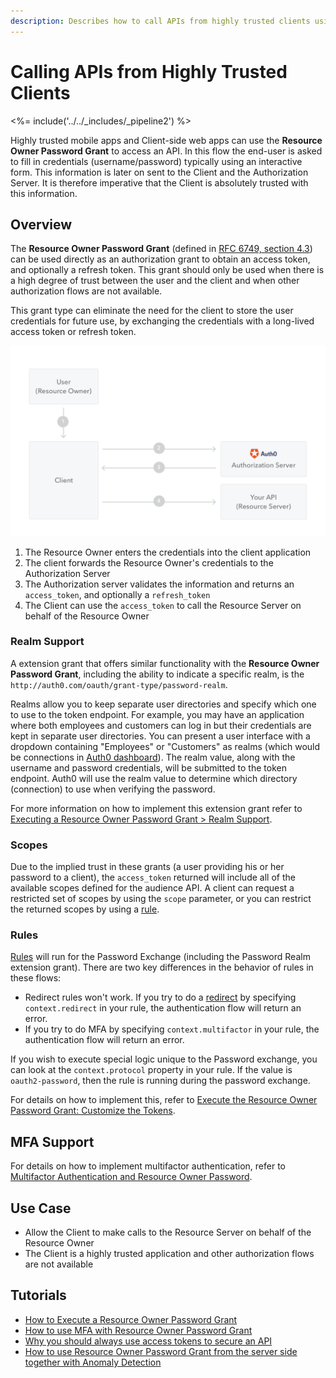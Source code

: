 ```yaml
---
description: Describes how to call APIs from highly trusted clients using the Resource Owner Password Grant.
---
```


# Calling APIs from Highly Trusted Clients

<%= include('../../_includes/_pipeline2') %>

Highly trusted mobile apps and Client-side web apps can use the **Resource Owner Password Grant** to access an API. In this flow the end-user is asked to fill in credentials (username/password) typically using an interactive form. This information is later on sent to the Client and the Authorization Server. It is therefore imperative that the Client is absolutely trusted with this information.

## Overview

The **Resource Owner Password Grant** (defined in [RFC 6749, section 4.3](https://tools.ietf.org/html/rfc6749#section-4.3)) can be used directly as an authorization grant to obtain an access token, and optionally a refresh token. This grant should only be used when there is a high degree of trust between the user and the client and when other authorization flows are not available.

This grant type can eliminate the need for the client to store the user credentials for future use, by exchanging the credentials with a long-lived access token or refresh token.

![Resource Owner Password Grant](/media/articles/api-auth/password-grant.png)

 1. The Resource Owner enters the credentials into the client application
 2. The client forwards the Resource Owner's credentials to the Authorization Server
 3. The Authorization server validates the information and returns an `access_token`, and optionally a `refresh_token`
 4. The Client can use the `access_token` to call the Resource Server on behalf of the Resource Owner

### Realm Support

A extension grant that offers similar functionality with the **Resource Owner Password Grant**, including the ability to indicate a specific realm, is the `http://auth0.com/oauth/grant-type/password-realm`.

Realms allow you to keep separate user directories and specify which one to use to the token endpoint. For example, you may have an application where both employees and customers can log in but their credentials are kept in separate user directories. You can present a user interface with a dropdown containing "Employees" or "Customers" as realms (which would be connections in [Auth0 dashboard](${manage_url})). The realm value, along with the username and password credentials, will be submitted to the token endpoint. Auth0 will use the realm value to determine which directory (connection) to use when verifying the password.

For more information on how to implement this extension grant refer to [Executing a Resource Owner Password Grant > Realm Support](/api-auth/tutorials/password-grant#realm-support).

### Scopes

Due to the implied trust in these grants (a user providing his or her password to a client), the `access_token` returned will include all of the available scopes defined for the audience API. A client can request a restricted set of scopes by using the `scope` parameter, or you can restrict the returned scopes by using a [rule](#customize-the-returned-token).

### Rules

[Rules](/rules) will run for the Password Exchange (including the Password Realm extension grant). There are two key differences in the behavior of rules in these flows:

- Redirect rules won't work. If you try to do a [redirect](/rules/redirect) by specifying `context.redirect` in your rule, the authentication flow will return an error.
- If you try to do MFA by specifying `context.multifactor` in your rule, the authentication flow will return an error.

If you wish to execute special logic unique to the Password exchange, you can look at the `context.protocol` property in your rule. If the value is `oauth2-password`, then the rule is running during the password exchange.

For details on how to implement this, refer to [Execute the Resource Owner Password Grant: Customize the Tokens](/api-auth/tutorials/password-grant#optional-customize-the-tokens).

## MFA Support

For details on how to implement multifactor authentication, refer to [Multifactor Αuthentication and Resource Owner Password](/api-auth/tutorials/multifactor-resource-owner-password).


## Use Case

- Allow the Client to make calls to the Resource Server on behalf of the Resource Owner
- The Client is a highly trusted application and other authorization flows are not available

## Tutorials

- [How to Execute a Resource Owner Password Grant](/api-auth/tutorials/password-grant)
- [How to use MFA with Resource Owner Password Grant](/api-auth/tutorials/multifactor-resource-owner-password)
- [Why you should always use access tokens to secure an API](/api-auth/why-use-access-tokens-to-secure-apis)
- [How to use Resource Owner Password Grant from the server side together with Anomaly Detection](/api-auth/tutorials/using-resource-owner-password-from-server-side)
